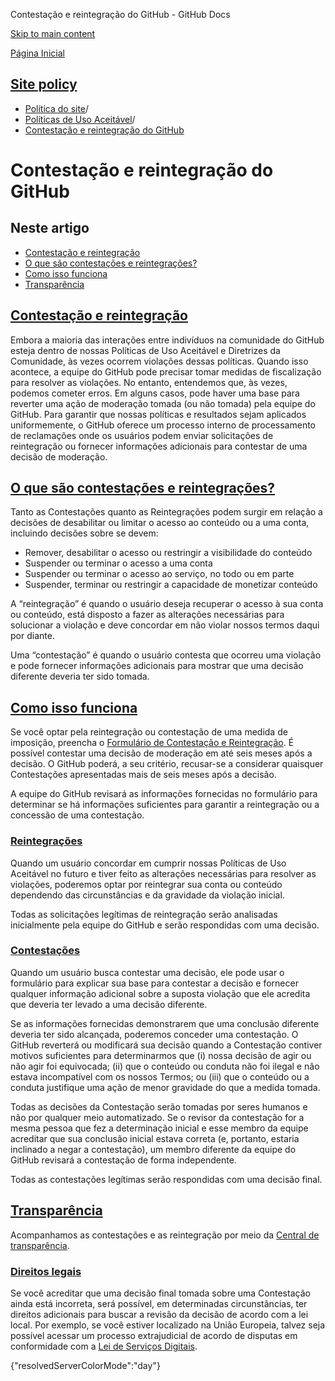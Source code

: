 Contestação e reintegração do GitHub - GitHub Docs

[Skip to main content](#main-content)

[Página Inicial](/pt)

[Site policy](/pt/site-policy)
----------

* [Política do site](/pt/site-policy)/
* [Políticas de Uso Aceitável](/pt/site-policy/acceptable-use-policies)/
* [Contestação e reintegração do GitHub](/pt/site-policy/acceptable-use-policies/github-appeal-and-reinstatement)

Contestação e reintegração do GitHub
==========

Neste artigo
----------

* [Contestação e reintegração](#appeal-and-reinstatement)
* [O que são contestações e reintegrações?](#what-are-appeals-and-reinstatements)
* [Como isso funciona](#how-this-works)
* [Transparência](#transparency)

[Contestação e reintegração](#appeal-and-reinstatement)
----------

Embora a maioria das interações entre indivíduos na comunidade do GitHub esteja dentro de nossas Políticas de Uso Aceitável e Diretrizes da Comunidade, às vezes ocorrem violações dessas políticas. Quando isso acontece, a equipe do GitHub pode precisar tomar medidas de fiscalização para resolver as violações. No entanto, entendemos que, às vezes, podemos cometer erros. Em alguns casos, pode haver uma base para reverter uma ação de moderação tomada (ou não tomada) pela equipe do GitHub. Para garantir que nossas políticas e resultados sejam aplicados uniformemente, o GitHub oferece um processo interno de processamento de reclamações onde os usuários podem enviar solicitações de reintegração ou fornecer informações adicionais para contestar de uma decisão de moderação.

[O que são contestações e reintegrações?](#what-are-appeals-and-reinstatements)
----------

Tanto as Contestações quanto as Reintegrações podem surgir em relação a decisões de desabilitar ou limitar o acesso ao conteúdo ou a uma conta, incluindo decisões sobre se devem:

* Remover, desabilitar o acesso ou restringir a visibilidade do conteúdo
* Suspender ou terminar o acesso a uma conta
* Suspender ou terminar o acesso ao serviço, no todo ou em parte
* Suspender, terminar ou restringir a capacidade de monetizar conteúdo

A “reintegração” é quando o usuário deseja recuperar o acesso à sua conta ou conteúdo, está disposto a fazer as alterações necessárias para solucionar a violação e deve concordar em não violar nossos termos daqui por diante.

Uma “contestação” é quando o usuário contesta que ocorreu uma violação e pode fornecer informações adicionais para mostrar que uma decisão diferente deveria ter sido tomada.

[Como isso funciona](#how-this-works)
----------

Se você optar pela reintegração ou contestação de uma medida de imposição, preencha o [Formulário de Contestação e Reintegração](https://support.github.com/contact/reinstatement). É possível contestar uma decisão de moderação em até seis meses após a decisão. O GitHub poderá, a seu critério, recusar-se a considerar quaisquer Contestações apresentadas mais de seis meses após a decisão.

A equipe do GitHub revisará as informações fornecidas no formulário para determinar se há informações suficientes para garantir a reintegração ou a concessão de uma contestação.

### [Reintegrações](#reinstatements) ###

Quando um usuário concordar em cumprir nossas Políticas de Uso Aceitável no futuro e tiver feito as alterações necessárias para resolver as violações, poderemos optar por reintegrar sua conta ou conteúdo dependendo das circunstâncias e da gravidade da violação inicial.

Todas as solicitações legítimas de reintegração serão analisadas inicialmente pela equipe do GitHub e serão respondidas com uma decisão.

### [Contestações](#appeals) ###

Quando um usuário busca contestar uma decisão, ele pode usar o formulário para explicar sua base para contestar a decisão e fornecer qualquer informação adicional sobre a suposta violação que ele acredita que deveria ter levado a uma decisão diferente.

Se as informações fornecidas demonstrarem que uma conclusão diferente deveria ter sido alcançada, poderemos conceder uma contestação. O GitHub reverterá ou modificará sua decisão quando a Contestação contiver motivos suficientes para determinarmos que (i) nossa decisão de agir ou não agir foi equivocada; (ii) que o conteúdo ou conduta não foi ilegal e não estava incompatível com os nossos Termos; ou (iii) que o conteúdo ou a conduta justifique uma ação de menor gravidade do que a medida tomada.

Todas as decisões da Contestação serão tomadas por seres humanos e não por qualquer meio automatizado. Se o revisor da contestação for a mesma pessoa que fez a determinação inicial e esse membro da equipe acreditar que sua conclusão inicial estava correta (e, portanto, estaria inclinado a negar a contestação), um membro diferente da equipe do GitHub revisará a contestação de forma independente.

Todas as contestações legítimas serão respondidas com uma decisão final.

[Transparência](#transparency)
----------

Acompanhamos as contestações e as reintegração por meio da [Central de transparência](https://transparencycenter.github.com/appeals/).

### [Direitos legais](#legal-rights) ###

Se você acreditar que uma decisão final tomada sobre uma Contestação ainda está incorreta, será possível, em determinadas circunstâncias, ter direitos adicionais para buscar a revisão da decisão de acordo com a lei local. Por exemplo, se você estiver localizado na União Europeia, talvez seja possível acessar um processo extrajudicial de acordo de disputas em conformidade com a [Lei de Serviços Digitais](https://eur-lex.europa.eu/eli/reg/2022/2065/oj#d1e2819-1-1).

{"resolvedServerColorMode":"day"}
